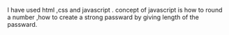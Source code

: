 I have used html ,css and javascript . 
concept of javascript is how to round a number ,how to create a strong passward by giving length of the passward.

